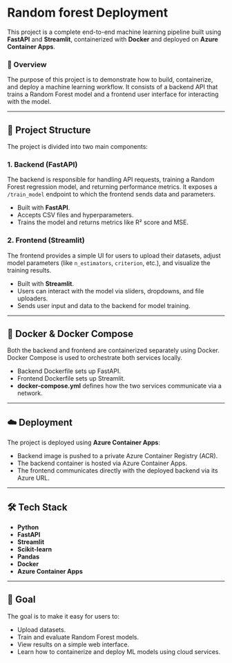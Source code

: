 ﻿# Random forest Deployment



This project is a complete end-to-end machine learning pipeline built using **FastAPI** and **Streamlit**, containerized with **Docker** and deployed on **Azure Container Apps**.

### 🚀 Overview

The purpose of this project is to demonstrate how to build, containerize, and deploy a machine learning workflow. It consists of a backend API that trains a Random Forest model and a frontend user interface for interacting with the model.

---

## 🧩 Project Structure

The project is divided into two main components:

### 1. **Backend (FastAPI)**
The backend is responsible for handling API requests, training a Random Forest regression model, and returning performance metrics. It exposes a `/train_model` endpoint to which the frontend sends data and parameters.

- Built with **FastAPI**.
- Accepts CSV files and hyperparameters.
- Trains the model and returns metrics like R² score and MSE.

### 2. **Frontend (Streamlit)**
The frontend provides a simple UI for users to upload their datasets, adjust model parameters (like `n_estimators`, `criterion`, etc.), and visualize the training results.

- Built with **Streamlit**.
- Users can interact with the model via sliders, dropdowns, and file uploaders.
- Sends user input and data to the backend for model training.

---

## 🐳 Docker & Docker Compose

Both the backend and frontend are containerized separately using Docker. Docker Compose is used to orchestrate both services locally.

- Backend Dockerfile sets up FastAPI.
- Frontend Dockerfile sets up Streamlit.
- **docker-compose.yml** defines how the two services communicate via a network.

---

## ☁️ Deployment

The project is deployed using **Azure Container Apps**:

- Backend image is pushed to a private Azure Container Registry (ACR).
- The backend container is hosted via Azure Container Apps.
- The frontend communicates directly with the deployed backend via its Azure URL.

---

## 🛠️ Tech Stack

- **Python**
- **FastAPI**
- **Streamlit**
- **Scikit-learn**
- **Pandas**
- **Docker**
- **Azure Container Apps**

---

## 🎯 Goal

The goal is to make it easy for users to:
- Upload datasets.
- Train and evaluate Random Forest models.
- View results on a simple web interface.
- Learn how to containerize and deploy ML models using cloud services.

